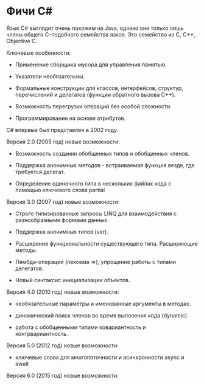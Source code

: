 # Фичи C#

Язык C# выглядит очень похожим на Java, однако они только лишь члены общего C-подобного семейства язков. Это семейство из C, C++, Objective C.

Ключевые особенности:

- Применение сборщика мусора для управления памятью.

- Указатели необязательны.

- Формальные конструкции для классов, интерфейсов, структур, перечислений и делегатов (функции обратного вызова C++).

- Возможность перегрузки операций без особой сложности.

- Программирование на основе атрибутов.

C# впервые был представлен в 2002 году.

Версия 2.0 (2005 год) новые возможности:

- Возможность создания обобщенных типов и обобщенных членов.

- Поддержка анонимных методов - встраиваемая функция везде, где требуется делегат.

- Определение одиночного типа в нескольких файлах кода с помощью ключевого слова partial

Версия 3.0 (2007 год) новые возможности:

- Строго типизированные запросы LINQ для взаимодействия с разнообразными формами данных.

- Поддержка анонимных типов (vаr).

- Расширение функциональности существующего типа. Расширяющие методы.

- Лямбда-операции (лексема =>), упрощение работы с типами делегатов.

- Новый синтаксис инициализации объектов.

Версия 4.0 (2010 год) новые возможности:

- необязательные параметры и именованные аргументы в методах.

- динамический поиск членов во время выполения кода (dynamic).

- работа с обобщенными типами ковариантность и контрвариантность.

Версия 5.0 (2012 год) новые возможности:

- ключевые слова для многопоточности и асинхронности async и await

Версия 6.0 (2015 год) новые возможности: